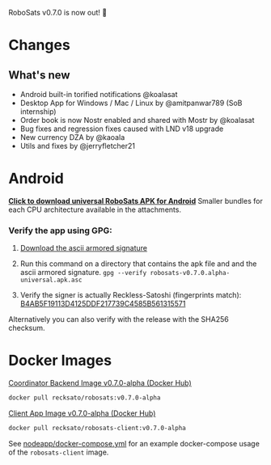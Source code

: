 RoboSats v0.7.0 is now out! :rocket:

# Changes
## What's new
- Android built-in torified notifications @koalasat
- Desktop App for Windows / Mac / Linux by @amitpanwar789 (SoB internship)
- Order book is now Nostr enabled and shared with Mostr by @koalasat
- Bug fixes and regression fixes caused with LND v18 upgrade
- New currency DZA by @kaoala
- Utils and fixes by @jerryfletcher21

# Android

**[Click to download universal RoboSats APK for Android](https://github.com/RoboSats/robosats/releases/download/v0.7.0-alpha/robosats-v0.7.0.alpha-universal.apk)**
Smaller bundles for each CPU architecture available in the attachments.

### Verify the app using GPG:

1. [Download the ascii armored signature](https://github.com/Reckless-Satoshi/robosats/releases/download/v0.7.0-alpha/robosats-v0.7.0.alpha-universal.apk.asc)

2. Run this command on a directory that contains the apk file and and the ascii armored signature.
`gpg --verify robosats-v0.7.0.alpha-universal.apk.asc`

3. Verify the signer is actually Reckless-Satoshi (fingerprints match): [B4AB5F19113D4125DDF217739C4585B561315571](https://keys.openpgp.org/vks/v1/by-fingerprint/B4AB5F19113D4125DDF217739C4585B561315571)

Alternatively you can also verify with the release with the SHA256 checksum.

# Docker Images

[Coordinator Backend Image v0.7.0-alpha (Docker Hub)](https://hub.docker.com/r/recksato/robosats/tags?page=1&name=v0.7.0-alpha)


```bash
docker pull recksato/robosats:v0.7.0-alpha
```

[Client App Image v0.7.0-alpha (Docker Hub)](https://hub.docker.com/r/recksato/robosats-client/tags?page=1&name=v0.7.0-alpha)

```bash
docker pull recksato/robosats-client:v0.7.0-alpha
```

See [nodeapp/docker-compose.yml](https://github.com/Reckless-Satoshi/robosats/blob/2cd9d748706a8dcc0f03006b483acc6000e0572a/nodeapp/docker-compose.yml) for an example docker-compose usage of the `robosats-client` image.

